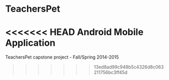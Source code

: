 # TeachersPet
<<<<<<< HEAD
Android Mobile Application
=======
TeachersPet capstone project - Fall/Spring 2014-2015
>>>>>>> 13ed8ad99c948b5c4326d8c063211756bc3ff45d
